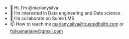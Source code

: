 - 👋 Hi, I’m @marianysilva
- 👀 I’m interested in Data engineering and Data science  
- 💞️ I’m collaborate on Sume LMS
- 📫 How to reach me mariany.silva@trustedhelth.com or fsilvamariany@gmail.com

<!---
marianyfsilva/marianyfsilva is a ✨ special ✨ repository because its `README.md` (this file) appears on your GitHub profile.
You can click the Preview link to take a look at your changes.
--->
